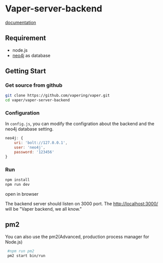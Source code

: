 # Vaper-server-backend

[documentation](https://vapering.github.io/vaper/#/)  

## Requirement

* node.js
* [neo4j](https://neo4j.com/) as database

## Getting Start

### Get source from github

```bash
git clone https://github.com/vapering/vaper.git
cd vaper/vaper-server-backend
```

### Configuration

In `config.js`, you can modify the configration about the backend and the neo4j database setting.

```javascript
neo4j: {
    uri: 'bolt://127.0.0.1',
    user: 'neo4j',
    password: '123456'
}
```

### Run

```bash
npm install
npm run dev
```

open in browser

The backend server should listen on 3000 port.
The [http://localhost:3000/](http://localhost:3000/) will be "Vaper backend, we all know."

## pm2

You can also use the pm2(Advanced, production process manager for Node.js)
```bash
 #npm run pm2
 pm2 start bin/run
```